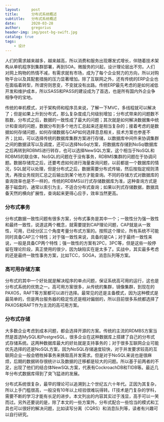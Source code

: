 ```yaml
---
layout:     post
title:      分布式系统概述
subtitle:   分布式系统概述
date:       2020-03-28
author:     gregorius
header-img: img/post-bg-swift.jpg
catalog: true
tags:
    - 设计
---
```


人们的需求越来越多，越来越高，所以消费和服务出现爆发式增长，伴随着技术架构从单机程序到集群部署，再到SOA，微服务的兴起，设计理论层出不穷。人们对网上购物的热情不减，有需求就有市场，成为了每个企业努力的方向，所以对购物平台以及其配套措施的压力显著增加。除了互联网之外，还有传统的ERP企业也在面临着转型，所谓穷则思变，不变就没有出路。传统ERP最先考虑的是如何减低开发和维护成本，所以SASS和PASS的建设成为了首选，也是所有国内外企业争相争夺的宝地。

传统的单机模式，对于架构师和程序员来说，了解一下MVC，多线程就可以解决了；但是如果上升到分布式，那么复杂度成几何级别增加；分布式带来的问题数不胜数，分布式之后，数据的一致性成了最大的问题；其次就是如何解决数据集中统计和查询的问题，数据分布到多个地方汇总起来还是相当复杂的；接着考虑的是数据如何存储问题，如何存储数据与CAP如何选择息息相关，技术方案也参差不齐；比如，可以选择传统的数据库集群方案进行存储，以数据库中间件来协调集群之间的数据读写以及调度，还可以选择NoSql方案，将数据库存储到NoSql数据库之后再转到RDBMS进行转存，也可以选择NewSQL方案，这个相当于NoSQL和RDBMS的联合体，NoSQL的问题在于没有事务，RDBMS集群的问题在于协调问题。数据存储完之后，还要考虑如何进行海量查询问题，以前都是一个数据库的情况，SQL就可以处理，但是分布式之后，数据需要分布式传输，然后按指定规则清洗，再按业务规则汇总之后输出到某个地方才能查询。不同的存储方式对数据库的查询效率也是不一样的，传统的RDBMS以行式存储数据库为准，这种查询方式是基于磁盘的，通常以索引为主，不适合分布式查询；如果以列式存储数据，数据具备天然的横向扩展性，查询起来更得心应手，效率当然更高。

### 分布式事务
分布式数据一致性问题有很多方案，分布式事务是其中一个；一致性分为强一致性和最终一致性，说道这两个概念，就需要提到CAP理论问题，CAP就是从一致性，可用，已经分区三个角度考量分布式方案的。按照这个理论，所有系统不可能同时具备CAP三个特性；对于强一致性来说，具备的是CA；对于最终一致性来说，一般是具备CP两个特性；强一致性的方案有2PC，3PC等，但是这些一般停留在理论阶段，真正使用的很少，因为缺陷实在是太多了。实战中，其实最多考虑的还是最终一致性事务方案，比如TCC，SOGA，消息队列等方案。

### 高可用存储方案
分布式的其中一个好处就是解决程序的单点问题，保证系统高可用的运行，这也是分布式系统的优势之一。高可用方案很多，从传统的集群，镜像集群，到现在的PAXOS，RAFT等方案都可以进行选择。最常见的还是主备模式，因为这种模式是最简单的，但是两台服务器的稳定性还是相对偏弱的，所以目前很多系统都选择了PAXOS和RAFT作为主流的高可用方案。

### 分布式存储
大多数企业考虑到成本问题，都会选择开源的方案。传统的主流的RDMBS方案当然是首选MySQL和PostgreSQL，很多企业在这种数据库上搭建了自己的分布式式存储系统。这两种数据库最大的好处就是支持事务的；对于很多互联网企业可能优先选择的还是NoSQL方案，因为NoSQL存储速度较快，对于并发要求较高的互联网企业一般会牺牲掉事务来换取高并发需求。但是对于NoSQL来说也是很麻烦，后期的数据转存很统计以及数据的迁移都是较大的问题。所以基于前两者的不足，出现了他们的结合体NewSQL方案，代表有CockroachDB和TIDB等。最近几年分布式数据库得到了突飞猛进的发展。

分布式系统很复杂，最早的理论可以追溯到上个世纪五六十年代。正因为其复杂，所以上手门槛很高，一般没有10年以上经验很难玩得转。IT技术是门复杂的学科，需要不断的学习才能有长足的进步。本文列出的内容其实过于浅显，高手可以一笑而过。另外还要说的是，除了本文的一些方案外，分布式配合一些恰当的模式和工具也可以很好的解决问题，比如读写分离（CQRS）和消息队列等，读者有兴趣可以自行研究。